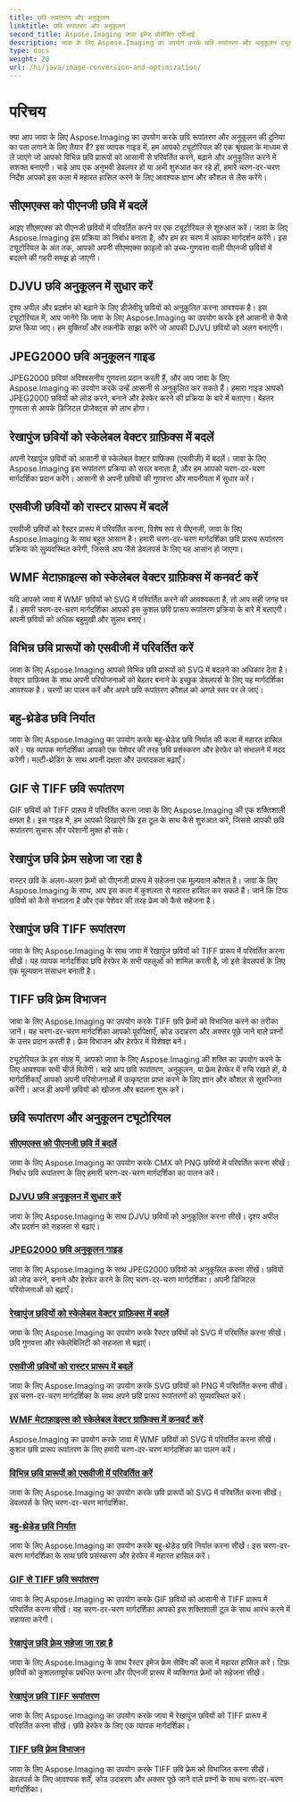 ```yaml
---
title: छवि रूपांतरण और अनुकूलन
linktitle: छवि रूपांतरण और अनुकूलन
second_title: Aspose.Imaging जावा इमेज प्रोसेसिंग एपीआई
description: जावा के लिए Aspose.Imaging का उपयोग करके छवि रूपांतरण और अनुकूलन ट्यूटोरियल खोजें। विभिन्न छवि प्रारूपों को आसानी से परिवर्तित करना, बढ़ाना और अनुकूलित करना सीखें।
type: docs
weight: 20
url: /hi/java/image-conversion-and-optimization/
---
```


# परिचय

क्या आप जावा के लिए Aspose.Imaging का उपयोग करके छवि रूपांतरण और अनुकूलन की दुनिया का पता लगाने के लिए तैयार हैं? इस व्यापक गाइड में, हम आपको ट्यूटोरियल की एक श्रृंखला के माध्यम से ले जाएंगे जो आपको विभिन्न छवि प्रारूपों को आसानी से परिवर्तित करने, बढ़ाने और अनुकूलित करने में सशक्त बनाएगी। चाहे आप एक अनुभवी डेवलपर हों या अभी शुरुआत कर रहे हों, हमारे चरण-दर-चरण निर्देश आपको इस कला में महारत हासिल करने के लिए आवश्यक ज्ञान और कौशल से लैस करेंगे।

## सीएमएक्स को पीएनजी छवि में बदलें

आइए सीएमएक्स को पीएनजी छवियों में परिवर्तित करने पर एक ट्यूटोरियल से शुरुआत करें। जावा के लिए Aspose.Imaging इस प्रक्रिया को निर्बाध बनाता है, और हम हर चरण में आपका मार्गदर्शन करेंगे। इस ट्यूटोरियल के अंत तक, आपको अपनी सीएमएक्स फ़ाइलों को उच्च-गुणवत्ता वाली पीएनजी छवियों में बदलने की गहरी समझ हो जाएगी।

## DJVU छवि अनुकूलन में सुधार करें

दृश्य अपील और प्रदर्शन को बढ़ाने के लिए डीजेवीयू छवियों को अनुकूलित करना आवश्यक है। इस ट्यूटोरियल में, आप जानेंगे कि जावा के लिए Aspose.Imaging का उपयोग करके इसे आसानी से कैसे प्राप्त किया जाए। हम युक्तियाँ और तकनीकें साझा करेंगे जो आपकी DJVU छवियों को अलग बनाएंगी।

## JPEG2000 छवि अनुकूलन गाइड

JPEG2000 छवियां अविश्वसनीय गुणवत्ता प्रदान करती हैं, और आप जावा के लिए Aspose.Imaging का उपयोग करके उन्हें आसानी से अनुकूलित कर सकते हैं। हमारा गाइड आपको JPEG2000 छवियों को लोड करने, बनाने और हेरफेर करने की प्रक्रिया के बारे में बताएगा। बेहतर गुणवत्ता से आपके डिजिटल प्रोजेक्ट्स को लाभ होगा।

## रेखापुंज छवियों को स्केलेबल वेक्टर ग्राफ़िक्स में बदलें

अपनी रेखापुंज छवियों को आसानी से स्केलेबल वेक्टर ग्राफिक्स (एसवीजी) में बदलें। जावा के लिए Aspose.Imaging इस रूपांतरण प्रक्रिया को सरल बनाता है, और हम आपको चरण-दर-चरण मार्गदर्शिका प्रदान करेंगे। आसानी से अपनी छवियों की गुणवत्ता और मापनीयता में सुधार करें।

## एसवीजी छवियों को रास्टर प्रारूप में बदलें

एसवीजी छवियों को रैस्टर प्रारूप में परिवर्तित करना, विशेष रूप से पीएनजी, जावा के लिए Aspose.Imaging के साथ बहुत आसान है। हमारी चरण-दर-चरण मार्गदर्शिका छवि प्रारूप रूपांतरण प्रक्रिया को सुव्यवस्थित करेगी, जिससे आप जैसे डेवलपर्स के लिए यह आसान हो जाएगा।

## WMF मेटाफ़ाइल्स को स्केलेबल वेक्टर ग्राफ़िक्स में कनवर्ट करें

यदि आपको जावा में WMF छवियों को SVG में परिवर्तित करने की आवश्यकता है, तो आप सही जगह पर हैं। हमारी चरण-दर-चरण मार्गदर्शिका आपको इस कुशल छवि प्रारूप रूपांतरण प्रक्रिया के बारे में बताएगी। अपनी छवियों को अधिक बहुमुखी और सुलभ बनाएं।

## विभिन्न छवि प्रारूपों को एसवीजी में परिवर्तित करें

जावा के लिए Aspose.Imaging आपको विभिन्न छवि प्रारूपों को SVG में बदलने का अधिकार देता है। वेक्टर ग्राफ़िक्स के साथ अपनी परियोजनाओं को बेहतर बनाने के इच्छुक डेवलपर्स के लिए यह मार्गदर्शिका आवश्यक है। चरणों का पालन करें और अपने छवि रूपांतरण कौशल को अगले स्तर पर ले जाएं।

## बहु-थ्रेडेड छवि निर्यात

जावा के लिए Aspose.Imaging का उपयोग करके बहु-थ्रेडेड छवि निर्यात की कला में महारत हासिल करें। यह व्यापक मार्गदर्शिका आपको एक पेशेवर की तरह छवि प्रसंस्करण और हेरफेर को संभालने में मदद करेगी। मल्टी-थ्रेडिंग के साथ अपनी दक्षता और उत्पादकता बढ़ाएँ।

## GIF से TIFF छवि रूपांतरण

GIF छवियों को TIFF प्रारूप में परिवर्तित करना जावा के लिए Aspose.Imaging की एक शक्तिशाली क्षमता है। इस गाइड में, हम आपको दिखाएंगे कि इस टूल के साथ कैसे शुरुआत करें, जिससे आपकी छवि रूपांतरण सुचारू और परेशानी मुक्त हो सके।

## रेखापुंज छवि फ़्रेम सहेजा जा रहा है

रास्टर छवि के अलग-अलग फ़्रेमों को पीएनजी प्रारूप में सहेजना एक मूल्यवान कौशल है। जावा के लिए Aspose.Imaging के साथ, आप इस कला में कुशलता से महारत हासिल कर सकते हैं। जानें कि टिफ छवियों को कैसे संभालना है और एक पेशेवर की तरह फ्रेम को कैसे सहेजना है।

## रेखापुंज छवि TIFF रूपांतरण

जावा के लिए Aspose.Imaging के साथ जावा में रेखापुंज छवियों को TIFF प्रारूप में परिवर्तित करना सीखें। यह व्यापक मार्गदर्शिका छवि हेरफेर के सभी पहलुओं को शामिल करती है, जो इसे डेवलपर्स के लिए एक मूल्यवान संसाधन बनाती है।

## TIFF छवि फ़्रेम विभाजन

जावा के लिए Aspose.Imaging का उपयोग करके TIFF छवि फ़्रेमों को विभाजित करने का तरीका जानें। यह चरण-दर-चरण मार्गदर्शिका आपको पूर्वापेक्षाएँ, कोड उदाहरण और अक्सर पूछे जाने वाले प्रश्नों के उत्तर प्रदान करती है। फ़्रेम विभाजन और हेरफेर में विशेषज्ञ बनें।

ट्यूटोरियल के इस संग्रह में, आपको जावा के लिए Aspose.Imaging की शक्ति का उपयोग करने के लिए आवश्यक सभी चीज़ें मिलेंगी। चाहे आप छवि रूपांतरण, अनुकूलन, या फ़्रेम हेरफेर में रुचि रखते हों, ये मार्गदर्शिकाएँ आपको अपनी परियोजनाओं में उत्कृष्टता प्राप्त करने के लिए ज्ञान और कौशल से सुसज्जित करेंगी। आज ही अपनी छवियों को खोजना और बदलना शुरू करें।
## छवि रूपांतरण और अनुकूलन ट्यूटोरियल
### [सीएमएक्स को पीएनजी छवि में बदलें](./convert-cmx-to-png-image/)
जावा के लिए Aspose.Imaging का उपयोग करके CMX को PNG छवियों में परिवर्तित करना सीखें। निर्बाध छवि रूपांतरण के लिए हमारी चरण-दर-चरण मार्गदर्शिका का पालन करें।
### [DJVU छवि अनुकूलन में सुधार करें](./improve-djvu-image-optimization/)
जावा के लिए Aspose.Imaging के साथ DJVU छवियों को अनुकूलित करना सीखें। दृश्य अपील और प्रदर्शन को सहजता से बढ़ाएं।
### [JPEG2000 छवि अनुकूलन गाइड](./jpeg2000-image-optimization-guide/)
जावा के लिए Aspose.Imaging के साथ JPEG2000 छवियों को अनुकूलित करना सीखें। छवियों को लोड करने, बनाने और हेरफेर करने के लिए चरण-दर-चरण मार्गदर्शिका। अपनी डिजिटल परियोजनाओं को बढ़ाएँ।
### [रेखापुंज छवियों को स्केलेबल वेक्टर ग्राफ़िक्स में बदलें](./convert-raster-images-to-scalable-vector-graphics/)
जावा के लिए Aspose.Imaging का उपयोग करके रैस्टर छवियों को SVG में परिवर्तित करना सीखें। छवि गुणवत्ता और स्केलेबिलिटी को सहजता से बढ़ाएं।
### [एसवीजी छवियों को रास्टर प्रारूप में बदलें](./convert-svg-images-to-raster-format/)
जावा के लिए Aspose.Imaging का उपयोग करके SVG छवियों को PNG में परिवर्तित करना सीखें। इस चरण-दर-चरण मार्गदर्शिका के साथ अपने छवि प्रारूप रूपांतरणों को सुव्यवस्थित करें।
### [WMF मेटाफ़ाइल्स को स्केलेबल वेक्टर ग्राफ़िक्स में कनवर्ट करें](./convert-wmf-metafiles-to-scalable-vector-graphics/)
Aspose.Imaging का उपयोग करके जावा में WMF छवियों को SVG में परिवर्तित करना सीखें। कुशल छवि प्रारूप रूपांतरण के लिए हमारी चरण-दर-चरण मार्गदर्शिका का पालन करें।
### [विभिन्न छवि प्रारूपों को एसवीजी में परिवर्तित करें](./convert-various-image-formats-to-svg/)
जावा के लिए Aspose.Imaging का उपयोग करके छवि प्रारूपों को SVG में परिवर्तित करना सीखें। डेवलपर्स के लिए चरण-दर-चरण मार्गदर्शिका.
### [बहु-थ्रेडेड छवि निर्यात](./multi-threaded-image-export/)
जावा के लिए Aspose.Imaging का उपयोग करके बहु-थ्रेडेड छवि निर्यात करना सीखें। इस चरण-दर-चरण मार्गदर्शिका के साथ छवि प्रसंस्करण और हेरफेर में महारत हासिल करें।
### [GIF से TIFF छवि रूपांतरण](./gif-to-tiff-image-conversion/)
जावा के लिए Aspose.Imaging का उपयोग करके GIF छवियों को आसानी से TIFF प्रारूप में परिवर्तित करना सीखें। यह चरण-दर-चरण मार्गदर्शिका आपको इस शक्तिशाली टूल के साथ आरंभ करने में सहायता करेगी।
### [रेखापुंज छवि फ़्रेम सहेजा जा रहा है](./raster-image-frame-saving/)
जावा के लिए Aspose.Imaging के साथ रैस्टर इमेज फ्रेम सेविंग की कला में महारत हासिल करें। टिफ़ छवियों को कुशलतापूर्वक प्रबंधित करना और पीएनजी प्रारूप में व्यक्तिगत फ़्रेमों को सहेजना सीखें।
### [रेखापुंज छवि TIFF रूपांतरण](./raster-image-tiff-conversion/)
जावा के लिए Aspose.Imaging का उपयोग करके जावा में रेखापुंज छवियों को TIFF प्रारूप में परिवर्तित करना सीखें। छवि हेरफेर के लिए एक व्यापक मार्गदर्शिका।
### [TIFF छवि फ़्रेम विभाजन](./tiff-image-frame-splitting/)
जावा के लिए Aspose.Imaging का उपयोग करके TIFF छवि फ़्रेम को विभाजित करना सीखें। डेवलपर्स के लिए आवश्यक शर्तें, कोड उदाहरण और अक्सर पूछे जाने वाले प्रश्नों के साथ चरण-दर-चरण मार्गदर्शिका।